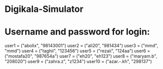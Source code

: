 # Digikala-Simulator

# Username and password for login:
user1 = ("abolix", "98143001")
user2 = ("ali20", "981434")
user3 = ("mmd", "mmd")
user4 = ("taghii", "123456")
user5 = ("rezaii", "124aa")
user6 = ("mostafa20", "987654a")
user7 = ("eh20", "eh123")
user8 = ("maryam.b", "208020")
user9 = ("zahra.z", "z1234")
user10 = ("azar.-.kh", "298137")
